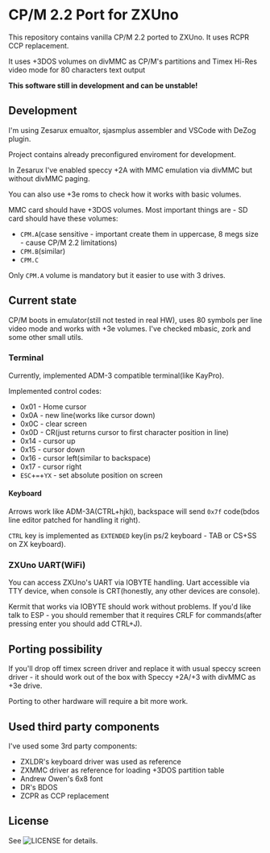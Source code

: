 # CP/M 2.2 Port for ZXUno

This repository contains vanilla CP/M 2.2 ported to ZXUno. It uses RCPR CCP replacement.

It uses +3DOS volumes on divMMC as CP/M's partitions and Timex Hi-Res video mode
for 80 characters text output

**This software still in development and can be unstable!**

## Development

I'm using Zesarux emualtor, sjasmplus assembler and VSCode with DeZog plugin. 

Project contains already preconfigured enviroment for development.

In Zesarux I've enabled speccy +2A with MMC emulation via divMMC but without divMMC paging.

You can also use +3e roms to check how it works with basic volumes.

MMC card should have +3DOS volumes. Most important things are - SD card should have these volumes:
 * `CPM.A`(case sensitive - important create them in uppercase, 8 megs size - cause CP/M 2.2 limitations)
 * `CPM.B`(similar)
 * `CPM.C`

 Only `CPM.A` volume is mandatory but it easier to use with 3 drives.

## Current state

CP/M boots in emulator(still not tested in real HW), uses 80 symbols per line video mode and works with +3e volumes. I've checked mbasic, zork and some other small utils.

### Terminal

Currently, implemented ADM-3 compatible terminal(like KayPro).

Implemented control codes:
 * 0x01 - Home cursor
 * 0x0A - new line(works like cursor down)
 * 0x0C - clear screen
 * 0x0D - CR(just returns cursor to first character position in line)
 * 0x14 - cursor up
 * 0x15 - cursor down
 * 0x16 - cursor left(similar to backspace)
 * 0x17 - cursor right
 * `ESC`+`=`+`YX` - set absolute position on screen 

#### Keyboard

Arrows work like ADM-3A(CTRL+hjkl), backspace will send `0x7f` code(bdos line editor patched for handling it right). 

`CTRL` key is implemented as `EXTENDED` key(in ps/2 keyboard - TAB or CS+SS on ZX keyboard). 

### ZXUno UART(WiFi)

You can access ZXUno's UART via IOBYTE handling. Uart accessible via TTY device, when console is CRT(honestly, any other devices are console).

Kermit that works via IOBYTE should work without problems. If you'd like talk to ESP - you should remember that it requires CRLF for commands(after pressing enter you should add CTRL+J). 

## Porting possibility

If you'll drop off timex screen driver and replace it with usual speccy screen driver - it should work out of the box with Speccy +2A/+3 with divMMC as +3e drive. 

Porting to other hardware will require a bit more work.

## Used third party components

I've used some 3rd party components:
 * ZXLDR's keyboard driver was used as reference
 * ZXMMC driver as reference for loading +3DOS partition table
 * Andrew Owen's 6x8 font 
 * DR's BDOS
 * ZCPR as CCP replacement

## License

See ![LICENSE](LICENSE) for details.